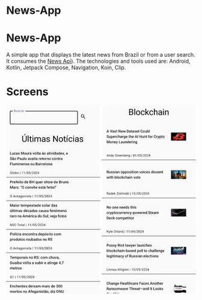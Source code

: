# News-App
# News-App

A simple app that displays the latest news from Brazil or from a user search.
It consumes the [News Api](https://newsapi.org/)).
The technologies and tools used are: Android, Kotlin, Jetpack Compose, Navigation, Koin, Clip.

# Screens

<img src="./screenshots/screen1.jpg" alt="screen1" width="250" height="500"/>

<img src="./screenshots/screen2.jpg" alt="screen2" width="250" height="500"/>

